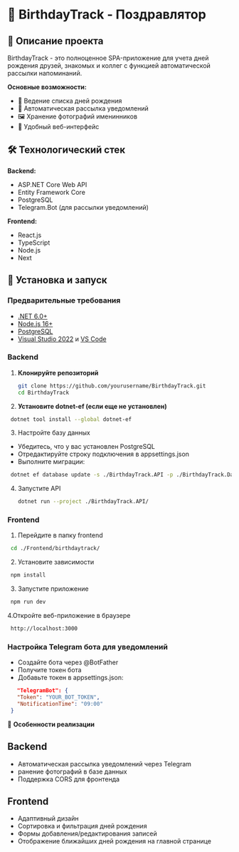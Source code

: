 # 🎉 BirthdayTrack - Поздравлятор

## 📝 Описание проекта

BirthdayTrack - это полноценное SPA-приложение для учета дней рождения друзей, знакомых и коллег с функцией автоматической рассылки напоминаний.

**Основные возможности:**
- 📅 Ведение списка дней рождения
- 🔔 Автоматическая рассылка уведомлений
- 🖼 Хранение фотографий именинников
- 📱 Удобный веб-интерфейс

## 🛠 Технологический стек

**Backend:**
- ASP.NET Core Web API
- Entity Framework Core
- PostgreSQL
- Telegram.Bot (для рассылки уведомлений)

**Frontend:**
- React.js
- TypeScript
- Node.js
- Next

## 🚀 Установка и запуск

### Предварительные требования
- [.NET 6.0+](https://dotnet.microsoft.com/download)
- [Node.js 16+](https://nodejs.org/)
- [PostgreSQL](https://www.postgresql.org/download/)
- [Visual Studio 2022](https://visualstudio.microsoft.com/) и [VS Code](https://code.visualstudio.com/)

### Backend

1. **Клонируйте репозиторий**
   ```bash
   git clone https://github.com/yourusername/BirthdayTrack.git
   cd BirthdayTrack
   ```
2. **Установите dotnet-ef (если еще не установлен)**
  ```bash
   dotnet tool install --global dotnet-ef
  ```
3. Настройте базу данных
 - Убедитесь, что у вас установлен PostgreSQL
 - Отредактируйте строку подключения в appsettings.json
 - Выполните миграции:
  ```bash
   dotnet ef database update -s ./BirthdayTrack.API -p ./BirthdayTrack.Data/
  ```
4. Запустите API
   ```bash
   dotnet run --project ./BirthdayTrack.API/
   ```

### Frontend

1. Перейдите в папку frontend
  ```bash
   cd ./Frontend/birthdaytrack/
  ```
2. Установите зависимости
  ```bash
   npm install
  ```
3. Запустите приложение
  ```bash
   npm run dev
  ```

4.Откройте веб-приложение в браузере
  ```bash
   http://localhost:3000
  ```
### Настройка Telegram бота для уведомлений
 - Создайте бота через @BotFather
 - Получите токен бота
 - Добавьте токен в appsettings.json:
```json
   "TelegramBot": {
   "Token": "YOUR_BOT_TOKEN",
   "NotificationTime": "09:00"
 }
```

📌 **Особенности реализации**
## Backend
 - Автоматическая рассылка уведомлений через Telegram
 - ранение фотографий в базе данных 
 - Поддержка CORS для фронтенда

## Frontend
 - Адаптивный дизайн
 - Сортировка и фильтрация дней рождения
 - Формы добавления/редактирования записей
 - Отображение ближайших дней рождения на главной странице

